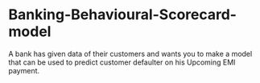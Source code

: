 # Banking-Behavioural-Scorecard-model
A bank has given data of their customers and wants you to make a model that can be used to predict customer defaulter on his Upcoming EMI payment.

